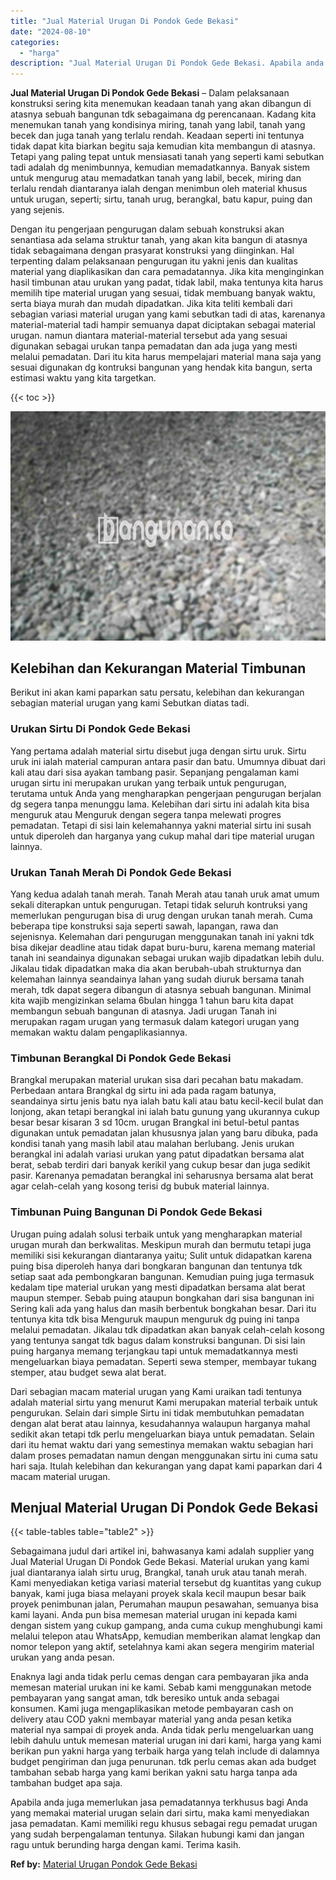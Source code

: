 ```yaml
---
title: "Jual Material Urugan Di Pondok Gede Bekasi"
date: "2024-08-10"
categories: 
  - "harga"
description: "Jual Material Urugan Di Pondok Gede Bekasi. Apabila anda juga memerlukan jasa pemadatannya terkhusus bagi Anda yang memakai material urugan selain dari sirtu..."
---
```


**Jual Material Urugan Di Pondok Gede Bekasi** – Dalam pelaksanaan konstruksi sering kita menemukan keadaan tanah yang akan dibangun di atasnya sebuah bangunan tdk sebagaimana dg perencanaan. Kadang kita menemukan tanah yang kondisinya miring, tanah yang labil, tanah yang becek dan juga tanah yang terlalu rendah. Keadaan seperti ini tentunya tidak dapat kita biarkan begitu saja kemudian kita membangun di atasnya. Tetapi yang paling tepat untuk mensiasati tanah yang seperti kami sebutkan tadi adalah dg menimbunnya, kemudian memadatkannya. Banyak sistem untuk mengurug atau memadatkan tanah yang labil, becek, miring dan terlalu rendah diantaranya ialah dengan menimbun oleh material khusus untuk urugan, seperti; sirtu, tanah urug, berangkal, batu kapur, puing dan yang sejenis.

Dengan itu pengerjaan pengurugan dalam sebuah konstruksi akan senantiasa ada selama struktur tanah, yang akan kita bangun di atasnya tidak sebagaimana dengan prasyarat konstruksi yang diinginkan. Hal terpenting dalam pelaksanaan pengurugan itu yakni jenis dan kualitas material yang diaplikasikan dan cara pemadatannya. Jika kita menginginkan hasil timbunan atau urukan yang padat, tidak labil, maka tentunya kita harus memilih tipe material urugan yang sesuai, tidak membuang banyak waktu, serta biaya murah dan mudah dipadatkan. Jika kita teliti kembali dari sebagian variasi material urugan yang kami sebutkan tadi di atas, karenanya material-material tadi hampir semuanya dapat diciptakan sebagai material urugan. namun diantara material-material tersebut ada yang sesuai digunakan sebagai urukan tanpa pemadatan dan ada juga yang mesti melalui pemadatan. Dari itu kita harus mempelajari material mana saja yang sesuai digunakan dg kontruksi bangunan yang hendak kita bangun, serta estimasi waktu yang kita targetkan.

{{< toc >}}

![Jual Material Urugan Di Pondok Gede Bekasi](/images/jual-urugan-10.png)

## Kelebihan dan Kekurangan Material Timbunan

Berikut ini akan kami paparkan satu persatu, kelebihan dan kekurangan sebagian material urugan yang kami Sebutkan diatas tadi.

### Urukan Sirtu Di Pondok Gede Bekasi

Yang pertama adalah material sirtu disebut juga dengan sirtu uruk. Sirtu uruk ini ialah material campuran antara pasir dan batu. Umumnya dibuat dari kali atau dari sisa ayakan tambang pasir. Sepanjang pengalaman kami urugan sirtu ini merupakan urukan yang terbaik untuk pengurugan, terutama untuk Anda yang mengharapkan pengerjaan pengurugan berjalan dg segera tanpa menunggu lama. Kelebihan dari sirtu ini adalah kita bisa menguruk atau Menguruk dengan segera tanpa melewati progres pemadatan. Tetapi di sisi lain kelemahannya yakni material sirtu ini susah untuk diperoleh dan harganya yang cukup mahal dari tipe material urugan lainnya.

### Urukan Tanah Merah Di Pondok Gede Bekasi

Yang kedua adalah tanah merah. Tanah Merah atau tanah uruk amat umum sekali diterapkan untuk pengurugan. Tetapi tidak seluruh kontruksi yang memerlukan pengurugan bisa di urug dengan urukan tanah merah. Cuma beberapa tipe konstruksi saja seperti sawah, lapangan, rawa dan sejenisnya. Kelemahan dari pengurugan menggunakan tanah ini yakni tdk bisa dikejar deadline atau tidak dapat buru-buru, karena memang material tanah ini seandainya digunakan sebagai urukan wajib dipadatkan lebih dulu. Jikalau tidak dipadatkan maka dia akan berubah-ubah strukturnya dan kelemahan lainnya seandainya lahan yang sudah diuruk bersama tanah merah, tdk dapat segera dibangun di atasnya sebuah bangunan. Minimal kita wajib mengizinkan selama 6bulan hingga 1 tahun baru kita dapat membangun sebuah bangunan di atasnya. Jadi urugan Tanah ini merupakan ragam urugan yang termasuk dalam kategori urugan yang memakan waktu dalam pengaplikasiannya.

### Timbunan Berangkal Di Pondok Gede Bekasi

Brangkal merupakan material urukan sisa dari pecahan batu makadam. Perbedaan antara Brangkal dg sirtu ini ada pada ragam batunya, seandainya sirtu jenis batu nya ialah batu kali atau batu kecil-kecil bulat dan lonjong, akan tetapi berangkal ini ialah batu gunung yang ukurannya cukup besar besar kisaran 3 sd 10cm. urugan Brangkal ini betul-betul pantas digunakan untuk pemadatan jalan khususnya jalan yang baru dibuka, pada kondisi tanah yang masih labil atau malahan berlubang. Jenis urukan berangkal ini adalah variasi urukan yang patut dipadatkan bersama alat berat, sebab terdiri dari banyak kerikil yang cukup besar dan juga sedikit pasir. Karenanya pemadatan berangkal ini seharusnya bersama alat berat agar celah-celah yang kosong terisi dg bubuk material lainnya.

### Timbunan Puing Bangunan Di Pondok Gede Bekasi

Urugan puing adalah solusi terbaik untuk yang mengharapkan material urugan murah dan berkwalitas. Meskipun murah dan bermutu tetapi juga memiliki sisi kekurangan diantaranya yaitu; Sulit untuk didapatkan karena puing bisa diperoleh hanya dari bongkaran bangunan dan tentunya tdk setiap saat ada pembongkaran bangunan. Kemudian puing juga termasuk kedalam tipe material urukan yang mesti dipadatkan bersama alat berat maupun stemper. Sebab puing ataupun bongkahan dari sisa bangunan ini Sering kali ada yang halus dan masih berbentuk bongkahan besar. Dari itu tentunya kita tdk bisa Menguruk maupun menguruk dg puing ini tanpa melalui pemadatan. Jikalau tdk dipadatkan akan banyak celah-celah kosong yang tentunya sangat tdk bagus dalam konstruksi bangunan. Di sisi lain puing harganya memang terjangkau tapi untuk memadatkannya mesti mengeluarkan biaya pemadatan. Seperti sewa stemper, membayar tukang stemper, atau budget sewa alat berat.

Dari sebagian macam material urugan yang Kami uraikan tadi tentunya adalah material sirtu yang menurut Kami merupakan material terbaik untuk pengurukan. Selain dari simple Sirtu ini tidak membutuhkan pemadatan dengan alat berat atau lainnya, kesudahannya walaupun harganya mahal sedikit akan tetapi tdk perlu mengeluarkan biaya untuk pemadatan. Selain dari itu hemat waktu dari yang semestinya memakan waktu sebagian hari dalam proses pemadatan namun dengan menggunakan sirtu ini cuma satu hari saja. Itulah kelebihan dan kekurangan yang dapat kami paparkan dari 4 macam material urugan.

## Menjual Material Urugan Di Pondok Gede Bekasi

{{< table-tables table="table2" >}}

Sebagaimana judul dari artikel ini, bahwasanya kami adalah supplier yang Jual Material Urugan Di Pondok Gede Bekasi. Material urukan yang kami jual diantaranya ialah sirtu urug, Brangkal, tanah uruk atau tanah merah. Kami menyediakan ketiga variasi material tersebut dg kuantitas yang cukup banyak, kami juga biasa melayani proyek skala kecil maupun besar baik proyek penimbunan jalan, Perumahan maupun pesawahan, semuanya bisa kami layani. Anda pun bisa memesan material urugan ini kepada kami dengan sistem yang cukup gampang, anda cuma cukup menghubungi kami melalui telepon atau WhatsApp, kemudian memberikan alamat lengkap dan nomor telepon yang aktif, setelahnya kami akan segera mengirim material urukan yang anda pesan.

Enaknya lagi anda tidak perlu cemas dengan cara pembayaran jika anda memesan material urukan ini ke kami. Sebab kami menggunakan metode pembayaran yang sangat aman, tdk beresiko untuk anda sebagai konsumen. Kami juga mengaplikasikan metode pembayaran cash on delivery atau COD yakni membayar material yang anda pesan ketika material nya sampai di proyek anda. Anda tidak perlu mengeluarkan uang lebih dahulu untuk memesan material urugan ini dari kami, harga yang kami berikan pun yakni harga yang terbaik harga yang telah include di dalamnya budget pengiriman dan juga penurunan. tdk perlu cemas akan ada budget tambahan sebab harga yang kami berikan yakni satu harga tanpa ada tambahan budget apa saja.

Apabila anda juga memerlukan jasa pemadatannya terkhusus bagi Anda yang memakai material urugan selain dari sirtu, maka kami menyediakan jasa pemadatan. Kami memiliki regu khusus sebagai regu pemadat urugan yang sudah berpengalaman tentunya. Silakan hubungi kami dan jangan ragu untuk berunding harga dengan kami. Terima kasih.

**Ref by:** [Material Urugan Pondok Gede Bekasi](https://id.wikipedia.org/wiki/Material)
